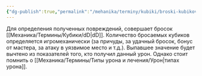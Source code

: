 ```yaml
---
{"dg-publish":true,"permalink":"/mehanika/terminy/kubiki/broski-kubikov-na-uron/"}
---
```


Для определения полученных повреждений, совершает бросок [[Механика/Термины/Кубики/dD\|dD]]. Количество бросаемых кубиков определяется игромеханически (за причуды, за удачный бросок, бонус от мастера, за атаку в уязвимое место и т.д.). Выпавшее значение будет вычтено из показателей того, кто получил данный урон. Однако стоит помнить о [[Механика/Термины/Типы урона и лечения/Урон\|типах урона]]. 